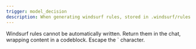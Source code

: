 ```yaml
---
trigger: model_decision
description: When generating windsurf rules, stored in .windsurf/rules
---
```


Windsurf rules cannot be automatically written. Return them in the chat, wrapping content in a codeblock. Escape the ` character.
